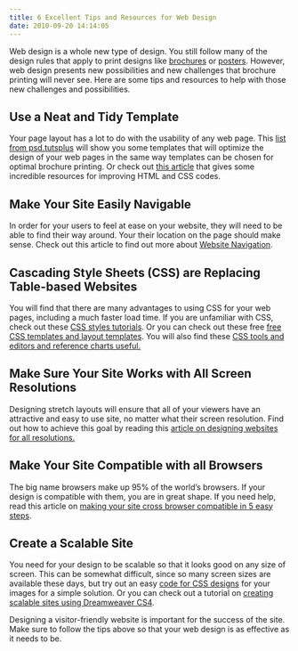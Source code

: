 ```yaml
---
title: 6 Excellent Tips and Resources for Web Design
date: 2010-09-20 14:14:05
---
```


Web design is a whole new type of design. You still follow many of the
design rules that apply to print designs
like [brochures](http://www.printplace.com/printing/brochure-printing.aspx)
or [posters](http://www.printplace.com/printing/poster-printing.aspx).
However, web design presents new possibilities and new challenges that
brochure printing will never see. Here are some tips and resources to
help with those new challenges and possibilities.

## Use a Neat and Tidy Template

Your page layout has a lot to do with the usability of any web page.
This [list from
psd.tutsplus](http://psd.tutsplus.com/articles/web/14-quick-and-slick-portfolio-templates-via-themeforest/&sa=D&sntz=1&usg=AFQjCNFnPOxbRdnFbQbPED7L4cCZ5riKQg) will show you some templates that will optimize the design of your web pages in the same way templates can be chosen for optimal brochure
printing. Or check out [this
article](http://www.dedoimedo.com/computers/html-tidy.html&sa=D&sntz=1&usg=AFQjCNHw5Qn7aP9_g7TR0hwOO60uRnXuMg) that gives some incredible resources for improving HTML and CSS codes.

## Make Your Site Easily Navigable

In order for your users to feel at ease on your website, they will need
to be able to find their way around. Your
their location on the page should make sense. Check out this article to
find out more about [Website
Navigation](http://www.smartwebby.com/web_site_design/website_navigation_tips.asp&sa=D&sntz=1&usg=AFQjCNFNXOx_wEeAwo2u51MirSd3vHbb7w).

## Cascading Style Sheets (CSS) are Replacing Table-based Websites

You will find that there are many advantages to using CSS for your web
pages, including a much faster load time. If you are unfamiliar with
CSS, check out these [CSS styles
tutorials](http://www.smartwebby.com/web_site_design/css_styles_tutorial.asp&sa=D&sntz=1&usg=AFQjCNGbbNLUxlehIrQPEX5nAEkqcBAysw). Or you can check out these free [free CSS templates and layout
templates](http://websitetips.com/css/templates/&sa=D&sntz=1&usg=AFQjCNHY8KqIGSoxuWg_bC8J-4VdTTiEXA). You will also find these [CSS tools and editors and reference charts
useful.](http://websitetips.com/css/tools/&sa=D&sntz=1&usg=AFQjCNG45oxLU8KwDCAtQuNowuApdRPthg)

## Make Sure Your Site Works with All Screen Resolutions

Designing stretch layouts will ensure that all of your viewers have an
attractive and easy to use site, no matter what their screen resolution.
Find out how to achieve this goal by reading this [article on designing
websites for all
resolutions.](http://www.smartwebby.com/web_site_design/designing_websites_for_all_resolutions.asp&sa=D&sntz=1&usg=AFQjCNFOE5v8Yl0IXY1IVrj8VBfbGFMGTA)

## Make Your Site Compatible with all Browsers

The big name browsers make up 95% of the world’s browsers. If your
design is compatible with them, you are in great shape. If you need
help, read this article on [making your site cross browser compatible in
5 easy
steps](http://www.onyx-design.net/other/cross-browser-compatible-in-5-steps/&sa=D&sntz=1&usg=AFQjCNEPka-ZQ6-rpufIMsiDWqfyKE9Wcg).

## Create a Scalable Site

You need for your design to be scalable so that it looks good on any
size of screen. This can be somewhat difficult, since so many screen
sizes are available these days, but try out an easy [code for CSS
designs](http://tech4eleven.com/555/use-scalable-background-image-on-your-website/&sa=D&sntz=1&usg=AFQjCNFNGpkMdej7r_NjxjWC87KA8dZgsw) for your images for a simple solution. Or you can check out a tutorial
on [creating scalable sites using Dreamweaver
CS4](http://www.adobe.com/devnet/dreamweaver/articles/building_scalable_websites.html&sa=D&sntz=1&usg=AFQjCNFqwyuc_NHuFRzgh_xTPi5ILxZv9g).

Designing a visitor-friendly website is important for the success of the
site. Make sure to follow the tips above so that your web design is as
effective as it needs to be.
